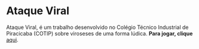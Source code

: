 # Ataque Viral
Ataque Viral, é um trabalho desenvolvido no Colégio Técnico Industrial de Piracicaba (COTIP) sobre viroseses de uma forma lúdica.
**Para jogar, clique** [aqui](https://ataque-viral-game.vercel.app/).
